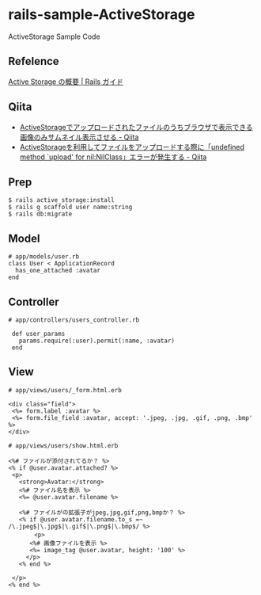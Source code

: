 # rails-sample-ActiveStorage

ActiveStorage Sample Code

## Refelence

[Active Storage の概要 \| Rails ガイド](https://railsguides.jp/active_storage_overview.html)

## Qiita

- [ActiveStorageでアップロードされたファイルのうちブラウザで表示できる画像のみサムネイル表示させる \- Qiita](https://qiita.com/NaokiIshimura/items/d6bbbe5a444879b187a9)
- [ActiveStorageを利用してファイルをアップロードする際に「undefined method \`upload' for nil:NilClass」エラーが発生する \- Qiita](https://qiita.com/NaokiIshimura/items/c8aa4d55cb653ff0501a)

## Prep

```
$ rails active_storage:install
$ rails g scaffold user name:string
$ rails db:migrate
```

## Model

```
# app/models/user.rb
class User < ApplicationRecord
  has_one_attached :avatar
end
```

## Controller

```
# app/controllers/users_controller.rb

 def user_params
   params.require(:user).permit(:name, :avatar)
 end
 ```
 
 ## View
 
 ```
 # app/views/users/_form.html.erb
 
<div class="field">
  <%= form.label :avatar %>
  <%= form.file_field :avatar, accept: '.jpeg, .jpg, .gif, .png, .bmp' %>
</div>
 ```
 
 ```
 # app/views/users/show.html.erb
 
<%# ファイルが添付されてるか？ %>
<% if @user.avatar.attached? %>
  <p>
    <strong>Avatar:</strong>
    <%# ファイル名を表示 %>
    <%= @user.avatar.filename %>

    <%# ファイルがの拡張子がjpeg,jpg,gif,png,bmpか？ %>
    <% if @user.avatar.filename.to_s =~ /\.jpeg$|\.jpg$|\.gif$|\.png$|\.bmp$/ %>
    　　 <p>
       <%# 画像ファイルを表示 %>
       <%= image_tag @user.avatar, height: '100' %>
      </p>
    <% end %>

  </p>
<% end %>
 ```
